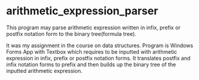 # arithmetic_expression_parser
This program may parse arithmetic expression written in infix, prefix or postfix notation form to the binary tree(formula tree).

It was my assignment in the course on data structures. Program is Windows Forms App with Textbox which requires to be inputted with arithmetic expression in infix, prefix or postfix notation forms. It translates postfix and infix notation forms to prefix and then builds up the binary tree of the inputted arithmetic expression.


